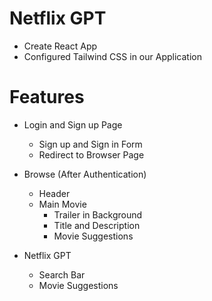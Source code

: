 # Netflix GPT

- Create React App
- Configured Tailwind CSS in our Application

# Features

- Login and Sign up Page

  - Sign up and Sign in Form
  - Redirect to Browser Page

- Browse (After Authentication)

  - Header
  - Main Movie
    - Trailer in Background
    - Title and Description
    - Movie Suggestions

- Netflix GPT
  - Search Bar
  - Movie Suggestions
